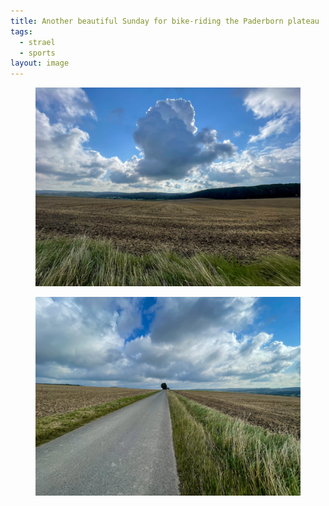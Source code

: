 ```yaml
---
title: Another beautiful Sunday for bike-riding the Paderborn plateau
tags:
  - strael
  - sports
layout: image
---
```

<figure>
<img src="/img/strael/IMG_6271.jpg">
</figure>

<figure>
<img src="/img/strael/IMG_6274.jpg">
</figure>
